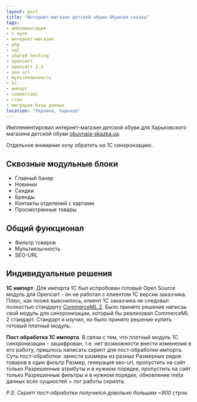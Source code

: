 ```yaml
---
layout: post
title: "Интернет-магазин детской обуви Обувная сказка"
tags:
- имплементация
- с нуля
- интернет-магазин
- php
- sql
- shared hosting
- opencart
- opencart 2.3
- seo url
- мультиязычность
- 1с
- импорт
- commerceml
- cron
- миграция базы данных
location: "Украина, Харьков"
---
```


Имплементировал интернет-магазин детской обуви для Харьковского магазина детской обуви [obuvnaia-skazka.ua](https://obuvnaia-skazka.ua).

Отдельное внимание хочу обратить на 1С синхронзацию.

## Сквозные модульные блоки

* Главный банер
* Новинки
* Скидки
* Бренды
* Контакты отделений с картами
* Просмотренные товары

## Общий функционал

* Фильтр товаров
* Мультиязычность
* SEO-URL

## Индивидуальные решения

**1С импорт**. Для импорта 1С был испробован готовый Open Source модуль для Opencart - он не работал с клиентом 1С версии заказчика. Плюс, как позже выяснилось, клиент 1С заказчика не следовал полностью стандарту [CommerceML 2](https://v8.1c.ru/tekhnologii/obmen-dannymi-i-integratsiya/standarty-i-formaty/standarty-commerceml/commerceml-2/). Было принято решение написаь свой модуль для синхронизации, который бы реализовал CommerceML 2 стандарт. Стандарт я изучил, но было принято решение купить готовый платный модуль.

**Пост обработка 1С импорта**. В связи с тем, что платный модуль 1С синхронизации - зашифрован, т.е. нет возможности внести изменения в его работу, пришлось написать скрипт для пост-обработки импорта. Суть пост-обработки: занести размеры из разных Размерных рядов товаров в один фильтр Размер, генерация seo-url, пропустить на сайт только Разрешенные атрибуты и в нужном порядке, пропустить на сайт только Разрешенные фильтры и в нужном порядке, обновление meta данных всех сущностей + лог работы скрипта.

*P.S. Скрипт пост-обработки получился довольно большим ~900 строк.*